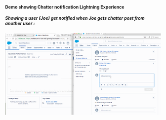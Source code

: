 #### Demo showing Chatter notification Lightning Experience

##### Showing a user (Joe) get notified when Joe gets chatter post from another user :

![Chatter Notification](./img/chatter-alerting-1.gif)

